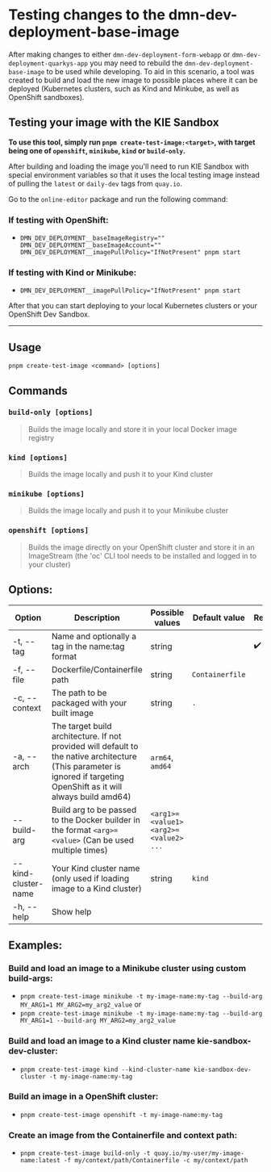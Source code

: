 # Testing changes to the dmn-dev-deployment-base-image

After making changes to either `dmn-dev-deployment-form-webapp` or `dmn-dev-deployment-quarkys-app` you may need to rebuild the `dmn-dev-deployment-base-image` to be used while developing. To aid in this scenario, a tool was created to build and load the new image to possible places where it can be deployed (Kubernetes clusters, such as Kind and Minkube, as well as OpenShift sandboxes).

## Testing your image with the KIE Sandbox

**To use this tool, simply run `pnpm create-test-image:<target>`, with target being one of `openshift`, `minikube`, `kind` or `build-only`.**

After building and loading the image you'll need to run KIE Sandbox with special environment variables so that it uses the local testing image instead of pulling the `latest` or `daily-dev` tags from `quay.io`.

Go to the `online-editor` package and run the following command:

### If testing with OpenShift:

- `DMN_DEV_DEPLOYMENT__baseImageRegistry="" DMN_DEV_DEPLOYMENT__baseImageAccount="" DMN_DEV_DEPLOYMENT__imagePullPolicy="IfNotPresent" pnpm start`

### If testing with Kind or Minikube:

- `DMN_DEV_DEPLOYMENT__imagePullPolicy="IfNotPresent" pnpm start`

After that you can start deploying to your local Kubernetes clusters or your OpenShift Dev Sandbox.

---

## Usage

`pnpm create-test-image <command> [options]`

## Commands

### **`build-only [options]`**

> Builds the image locally and store it in your local Docker image registry

### **`kind [options]`**

> Builds the image locally and push it to your Kind cluster

### **`minikube [options]`**

> Builds the image locally and push it to your Minikube cluster

### **`openshift [options]`**

> Builds the image directly on your OpenShift cluster and store it in an ImageStream (the 'oc' CLI tool needs to be installed and logged in to your cluster)

## Options:

| Option              | Description                                                                                                                                                             | Possible values                       | Default value   | Required           |
| ------------------- | ----------------------------------------------------------------------------------------------------------------------------------------------------------------------- | ------------------------------------- | --------------- | ------------------ |
| -t, --tag           | Name and optionally a tag in the name:tag format                                                                                                                        | string                                |                 | :heavy_check_mark: |
| -f, --file          | Dockerfile/Containerfile path                                                                                                                                           | string                                | `Containerfile` |                    |
| -c, --context       | The path to be packaged with your built image                                                                                                                           | string                                | `.`             |                    |
| -a, --arch          | The target build architecture. If not provided will default to the native architecture (This parameter is ignored if targeting OpenShift as it will always build amd64) | `arm64`, `amd64`                      |                 |                    |
| --build-arg         | Build arg to be passed to the Docker builder in the format `<arg>=<value>` (Can be used multiple times)                                                                 | `<arg1>=<value1> <arg2>=<value2> ...` |                 |                    |
| --kind-cluster-name | Your Kind cluster name (only used if loading image to a Kind cluster)                                                                                                   | string                                | `kind`          |                    |
| -h, --help          | Show help                                                                                                                                                               |                                       |                 |                    |

## Examples:

### Build and load an image to a Minikube cluster using custom build-args:

- `pnpm create-test-image minikube -t my-image-name:my-tag --build-arg MY_ARG1=1 MY_ARG2=my_arg2_value`
  or
- `pnpm create-test-image minikube -t my-image-name:my-tag --build-arg MY_ARG1=1 --build-arg MY_ARG2=my_arg2_value`

### Build and load an image to a Kind cluster name kie-sandbox-dev-cluster:

- `pnpm create-test-image kind --kind-cluster-name kie-sandbox-dev-cluster -t my-image-name:my-tag`

### Build an image in a OpenShift cluster:

- `pnpm create-test-image openshift -t my-image-name:my-tag`

### Create an image from the Containerfile and context path:

- `pnpm create-test-image build-only -t quay.io/my-user/my-image-name:latest -f my/context/path/Containerfile -c my/context/path`
